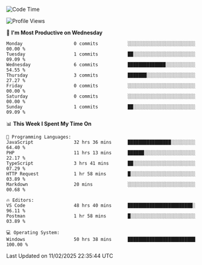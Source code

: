 <!--START_SECTION:waka-->
![Code Time](http://img.shields.io/badge/Code%20Time-4%2C067%20hrs%2048%20mins-blue)

![Profile Views](http://img.shields.io/badge/Profile%20Views-0-blue)

📅 **I'm Most Productive on Wednesday** 

```text
Monday                   0 commits           ░░░░░░░░░░░░░░░░░░░░░░░░░   00.00 % 
Tuesday                  1 commits           ██░░░░░░░░░░░░░░░░░░░░░░░   09.09 % 
Wednesday                6 commits           ██████████████░░░░░░░░░░░   54.55 % 
Thursday                 3 commits           ███████░░░░░░░░░░░░░░░░░░   27.27 % 
Friday                   0 commits           ░░░░░░░░░░░░░░░░░░░░░░░░░   00.00 % 
Saturday                 0 commits           ░░░░░░░░░░░░░░░░░░░░░░░░░   00.00 % 
Sunday                   1 commits           ██░░░░░░░░░░░░░░░░░░░░░░░   09.09 % 
```


📊 **This Week I Spent My Time On** 

```text
💬 Programming Languages: 
JavaScript               32 hrs 36 mins      ████████████████░░░░░░░░░   64.40 % 
PHP                      11 hrs 13 mins      ██████░░░░░░░░░░░░░░░░░░░   22.17 % 
TypeScript               3 hrs 41 mins       ██░░░░░░░░░░░░░░░░░░░░░░░   07.29 % 
HTTP Request             1 hr 58 mins        █░░░░░░░░░░░░░░░░░░░░░░░░   03.89 % 
Markdown                 20 mins             ░░░░░░░░░░░░░░░░░░░░░░░░░   00.68 % 

🔥 Editors: 
VS Code                  48 hrs 40 mins      ████████████████████████░   96.11 % 
Postman                  1 hr 58 mins        █░░░░░░░░░░░░░░░░░░░░░░░░   03.89 % 

💻 Operating System: 
Windows                  50 hrs 38 mins      █████████████████████████   100.00 % 
```


 Last Updated on 11/02/2025 22:35:44 UTC
<!--END_SECTION:waka-->
